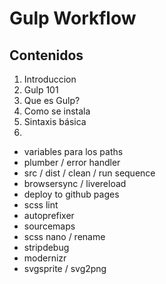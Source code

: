 # Gulp Workflow

## Contenidos
1. Introduccion
2. Gulp 101
  1. Que es Gulp?
  2. Como se instala
  2. Sintaxis básica
3.

- variables para los paths
- plumber / error handler
- src / dist / clean / run sequence
- browsersync / livereload
- deploy to github pages
- scss lint
- autoprefixer
- sourcemaps
- scss nano / rename
- stripdebug
- modernizr
- svgsprite / svg2png
